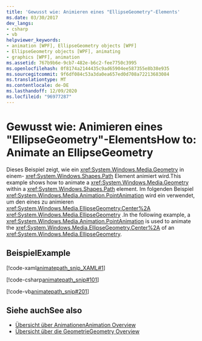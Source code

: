 ```yaml
---
title: 'Gewusst wie: Animieren eines "EllipseGeometry"-Elements'
ms.date: 03/30/2017
dev_langs:
- csharp
- vb
helpviewer_keywords:
- animation [WPF], EllipseGeometry objects [WPF]
- EllipseGeometry objects [WPF], animating
- graphics [WPF], animation
ms.assetid: 767b9b6e-9cb7-482e-b6c2-fee7750c3995
ms.openlocfilehash: 0f8174a2144435c9ad65904ee587355e8b38e935
ms.sourcegitcommit: 9f6df084c53a3da0ea657ed0d708a72213683084
ms.translationtype: MT
ms.contentlocale: de-DE
ms.lasthandoff: 12/09/2020
ms.locfileid: "96977287"
---
```

# <a name="how-to-animate-an-ellipsegeometry"></a><span data-ttu-id="adffc-102">Gewusst wie: Animieren eines "EllipseGeometry"-Elements</span><span class="sxs-lookup"><span data-stu-id="adffc-102">How to: Animate an EllipseGeometry</span></span>
<span data-ttu-id="adffc-103">Dieses Beispiel zeigt, wie ein <xref:System.Windows.Media.Geometry> in einem- <xref:System.Windows.Shapes.Path> Element animiert wird.</span><span class="sxs-lookup"><span data-stu-id="adffc-103">This example shows how to animate a <xref:System.Windows.Media.Geometry> within a <xref:System.Windows.Shapes.Path> element.</span></span> <span data-ttu-id="adffc-104">Im folgenden Beispiel <xref:System.Windows.Media.Animation.PointAnimation> wird ein verwendet, um den eines zu animieren <xref:System.Windows.Media.EllipseGeometry.Center%2A> <xref:System.Windows.Media.EllipseGeometry> .</span><span class="sxs-lookup"><span data-stu-id="adffc-104">In the following example, a <xref:System.Windows.Media.Animation.PointAnimation> is used to animate the <xref:System.Windows.Media.EllipseGeometry.Center%2A> of an <xref:System.Windows.Media.EllipseGeometry>.</span></span>  
  
## <a name="example"></a><span data-ttu-id="adffc-105">Beispiel</span><span class="sxs-lookup"><span data-stu-id="adffc-105">Example</span></span>  
 [!code-xaml[animatepath_snip_XAML#1](~/samples/snippets/csharp/VS_Snippets_Wpf/animatepath_snip_XAML/CS/EllipseGeometryExample.xaml#1)]  
  
 [!code-csharp[animatepath_snip#101](~/samples/snippets/csharp/VS_Snippets_Wpf/animatepath_snip/CSharp/EllipseGeometryExample.cs#101)]  
  
 [!code-vb[animatepath_snip#201](~/samples/snippets/visualbasic/VS_Snippets_Wpf/animatepath_snip/VisualBasic/EllipseGeometryExample.vb#201)]  
  
## <a name="see-also"></a><span data-ttu-id="adffc-106">Siehe auch</span><span class="sxs-lookup"><span data-stu-id="adffc-106">See also</span></span>

- [<span data-ttu-id="adffc-107">Übersicht über Animationen</span><span class="sxs-lookup"><span data-stu-id="adffc-107">Animation Overview</span></span>](animation-overview.md)
- [<span data-ttu-id="adffc-108">Übersicht über die Geometrie</span><span class="sxs-lookup"><span data-stu-id="adffc-108">Geometry Overview</span></span>](geometry-overview.md)
